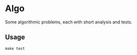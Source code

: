 # Algo

Some algorithmic problems, each with short analysis and tests.

## Usage

```(bash)
make test
```
